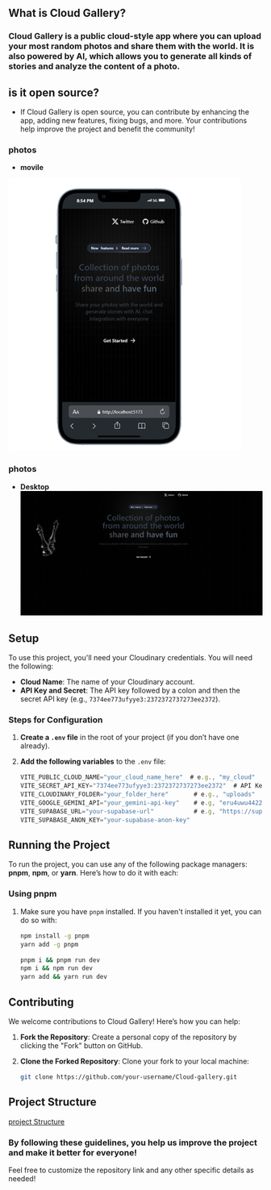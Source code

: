 ## What is Cloud Gallery?

### Cloud Gallery is a public cloud-style app where you can upload your most random photos and share them with the world. It is also powered by AI, which allows you to generate all kinds of stories and analyze the content of a photo.

## is it open source?

- If Cloud Gallery is open source, you can contribute by enhancing the app, adding new features, fixing bugs, and more. Your contributions help improve the project and benefit the community!

### photos

- **movile**

![Cloud-demo](./src/assets/img/movile-image.png)

### photos

- **Desktop**
  ![Cloud-demo](./src/assets/img/image.png)

## Setup

To use this project, you'll need your Cloudinary credentials. You will need the following:

- **Cloud Name**: The name of your Cloudinary account.
- **API Key and Secret**: The API key followed by a colon and then the secret API key (e.g., `7374ee773ufyye3:2372372737273ee2372`).

### Steps for Configuration

1. **Create a `.env` file** in the root of your project (if you don’t have one already).

2. **Add the following variables** to the `.env` file:

   ```js
   VITE_PUBLIC_CLOUD_NAME="your_cloud_name_here"  # e.g., "my_cloud"
   VITE_SECRET_API_KEY="7374ee773ufyye3:2372372737273ee2372"  # API Key and Secret
   VITE_CLOUDINARY_FOLDER="your_folder_here"       # e.g., "uploads"
   VITE_GOOGLE_GEMINI_API="your_gemini-api-key"    # e.g, "eru4uwu4422ueeesd32frt5434eerr"
   VITE_SUPABASE_URL="your-supabase-url"           # e.g, "https://supa.xdrovbk.co"
   VITE_SUPABASE_ANON_KEY="your-supabase-anon-key"
   ```

## Running the Project

To run the project, you can use any of the following package managers: **pnpm**, **npm**, or **yarn**. Here’s how to do it with each:

### Using pnpm

1. Make sure you have `pnpm` installed. If you haven't installed it yet, you can do so with:

   ```bash
   npm install -g pnpm
   yarn add -g pnpm
   ```

   ```bash
   pnpm i && pnpm run dev
   npm i && npm run dev
   yarn add && yarn run dev
   ```

## Contributing

We welcome contributions to Cloud Gallery! Here’s how you can help:

1. **Fork the Repository**: Create a personal copy of the repository by clicking the "Fork" button on GitHub.

2. **Clone the Forked Repository**: Clone your fork to your local machine:

   ```bash
   git clone https://github.com/your-username/Cloud-gallery.git
   ```

## Project Structure

[project Structure](./ARCHITECTURE.md)

### By following these guidelines, you help us improve the project and make it better for everyone!

Feel free to customize the repository link and any other specific details as needed!
